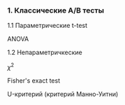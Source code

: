### 1. Классические А/В тесты
1.1 Параметрические
t-test

ANOVA

1.2 Непараметричкеские

$\chi^2$

Fisher's exact test

U-критерий (критерий Манно-Уитни)
